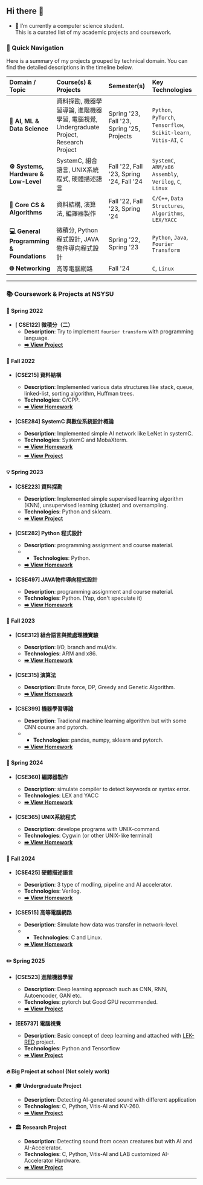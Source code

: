 ## Hi there 👋

- 🌱 I’m currently a computer science student.  
This is a curated list of my academic projects and coursework.

### 🚀 Quick Navigation

Here is a summary of my projects grouped by technical domain. You can find the detailed descriptions in the timeline below.

| Domain / Topic | Course(s) & Projects | Semester(s) | Key Technologies |
| :--- | :--- | :--- | :--- |
| **🤖 AI, ML & Data Science** | 資料探勘, 機器學習導論, 進階機器學習, 電腦視覺, Undergraduate Project, Research Project | Spring '23, Fall '23, Spring '25, Projects | `Python`, `PyTorch`, `Tensorflow`, `Scikit-learn`, `Vitis-AI`, `C` |
| **⚙️ Systems, Hardware & Low-Level** | SystemC, 組合語言, UNIX系統程式, 硬體描述語言 | Fall '22, Fall '23, Spring '24, Fall '24 | `SystemC`, `ARM/x86 Assembly`, `Verilog`, `C`, `Linux` |
| **🧩 Core CS & Algorithms** | 資料結構, 演算法, 編譯器製作 | Fall '22, Fall '23, Spring '24 | `C/C++`, `Data Structures`, `Algorithms`, `LEX/YACC` |
| **💻 General Programming & Foundations**| 微積分, Python 程式設計, JAVA物件導向程式設計 | Spring '22, Spring '23 | `Python`, `Java`, `Fourier Transform` |
| **🌐 Networking** | 高等電腦網路 | Fall '24 | `C`, `Linux` |

---

### 📚 **Coursework & Projects at NSYSU**

#### 🌱 Spring 2022
* **[	CSE122] 微積分（二）**
    * **Description**: Try to implement `fourier transform` with programming language.
    * **[➡️ View Project](https://github.com/lattalab/NSYSU_fourier_transform)**

#### 🔭 Fall 2022
* **[CSE215] 資料結構**
    * **Description**: Implemented various data structures like stack, queue, linked-list, sorting algorithm, Huffman trees.
    * **Technologies**: C/CPP.
    * **[➡️ View Homework](https://github.com/lattalab/NSYSU_DataStructure)**

* **[CSE284] 	SystemC 與數位系統設計概論**
    * **Description**: Implemented simple AI network like LeNet in systemC.
    * **Technologies**: SystemC and MobaXterm.
    * **[➡️ View Homework](https://github.com/lattalab/NSYSU_SystemC_hw)**
    * **[➡️ View Project](https://github.com/lattalab/NSYSU_SystemC_final)**

#### 💡 Spring 2023
* **[CSE223] 資料探勘**
    * **Description**: Implemented simple supervised learning algorithm (KNN), unsupervised learning (cluster) and oversampling.
    * **Technologies**: Python and sklearn.
    * **[➡️ View Project](https://github.com/lattalab/NSYSU_datamining)**

* **[CSE282] Python 程式設計**
    * **Description**: programming assignment and course material.
    * * **Technologies**: Python.
    * **[➡️ View Homework](https://github.com/lattalab/NSYSU_python)**

* **[CSE497] JAVA物件導向程式設計**
    * **Description**: programming assignment and course material.
    * **Technologies**: Python. (Yap, don't speculate it)
    * **[➡️ View Homework](https://github.com/lattalab/NSYSU_JAVA)**

#### 🧠 Fall 2023
* **[CSE312] 	組合語言與微處理機實驗**
    * **Description**: I/O, branch and mul/div.
    * **Technologies**: ARM and x86.
    * **[➡️ View Homework](https://github.com/lattalab/NSYSU_Assembly)**

* **[CSE315] 演算法**
    * **Description**: Brute force, DP, Greedy and Genetic Algorithm.
    * **[➡️ View Homework](https://github.com/lattalab/NSYSU_Algo)**

* **[CSE399] 機器學習導論**
    * **Description**: Tradional machine learning algorithm but with some CNN course and pytorch.
    * * **Technologies**: pandas, numpy, sklearn and pytorch.
    * **[➡️ View Homework](https://github.com/lattalab/NSYSU_ML)**

#### 🐧 Spring 2024
* **[CSE360] 編譯器製作**
    * **Description**: simulate compiler to detect keywords or syntax error.
    * **Technologies**: LEX and YACC
    * **[➡️ View Homework](https://github.com/lattalab/NSYSU_complier)**

* **[CSE365] UNIX系統程式**
    * **Description**: develope programs with UNIX-command.
    * **Technologies**: Cygwin (or other UNIX-like terminal)
    * **[➡️ View Homework](https://github.com/lattalab/NSYSU_UNIX)**

#### 🤯 Fall 2024
* **[CSE425] 	硬體描述語言**
    * **Description**: 3 type of modling, pipeline and AI accelerator.
    * **Technologies**: Verilog.
    * **[➡️ View Homework](https://github.com/lattalab/NSYSU_HDL)**

* **[CSE515] 高等電腦網路**
    * **Description**: Simulate how data was transfer in network-level.
    * * **Technologies**: C and Linux.
    * **[➡️ View Homework](https://github.com/lattalab/NSYSU_Advanced-Computer-Network)**

#### ✏️ Spring 2025
* **[CSE523] 進階機器學習**
    * **Description**: Deep learning approach such as CNN, RNN, Autoencoder, GAN etc.
    * **Technologies**: pytorch but Good GPU recommended.
    * **[➡️ View Project](https://github.com/lattalab/NSYSU_AdvanceML)**

* **[EE5737] 電腦視覺**
    * **Description**: Basic concept of deep learning and attached with [LEK-RED](https://github.com/PanchengZhao/LAKE-RED) project.
    * **Technologies**: Python and Tensorflow
    * **[➡️ View Project](https://github.com/lattalab/NSYSU_CV)**

#### 🔥 Big Project at school (Not solely work)
* **🎓 Undergraduate Project**
    * **Description**: Detecting AI-generated sound with different application
    * **Technologies**: C, Python, Vitis-AI and KV-260.
    * **[➡️ View Project](https://github.com/lattalab/AI-Generated-Sound-Project)**

* **🏛️ Research Project**
    * **Description**: Detecting sound from ocean creatures but with AI and AI-Accelerator.
    * **Technologies**: C, Python, Vitis-AI and LAB customized AI-Accelerator Hardware.
    * **[➡️ View Project](https://github.com/lattalab/Aqua_Sound)**
---

<!--
**lattalab/lattalab** is a ✨ _special_ ✨ repository because its `README.md` (this file) appears on your GitHub profile.

Here are some ideas to get you started:

- 🔭 I’m currently working on ...
- 🌱 I’m currently learning ...
- 👯 I’m looking to collaborate on ...
- 🤔 I’m looking for help with ...
- 💬 Ask me about ...
- 📫 How to reach me: ...
- 😄 Pronouns: ...
- ⚡ Fun fact: ...
-->
